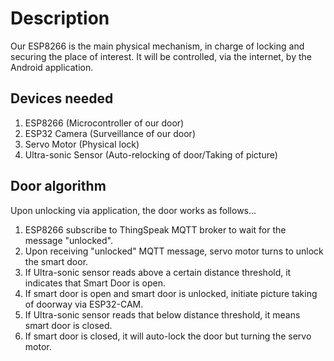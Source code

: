 # Description </br>
Our ESP8266 is the main physical mechanism, in charge of locking and securing the place of
interest. It will be controlled, via the internet, by the Android application. 

## Devices needed </br>
1. ESP8266 (Microcontroller of our door)
2. ESP32 Camera (Surveillance of our door)
2. Servo Motor (Physical lock)
3. Ultra-sonic Sensor (Auto-relocking of door/Taking of picture)

## Door algorithm </br>
Upon unlocking via application, the door works as follows...
1. ESP8266 subscribe to ThingSpeak MQTT broker to wait for the message "unlocked".
2. Upon receiving "unlocked" MQTT message, servo motor turns to unlock the smart door.
3. If Ultra-sonic sensor reads above a certain distance threshold, it indicates that Smart Door is open.
4. If smart door is open and smart door is unlocked, initiate picture taking of doorway via ESP32-CAM.
5. If Ultra-sonic sensor reads that below distance threshold, it means smart door is closed.
6. If smart door is closed, it will auto-lock the door but turning the servo motor.
